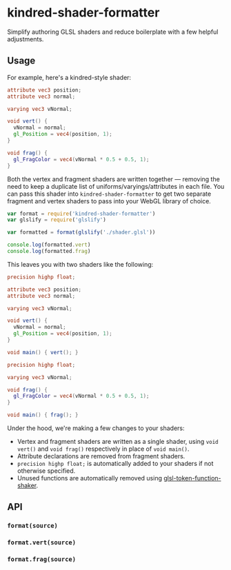 # kindred-shader-formatter

Simplify authoring GLSL shaders and reduce boilerplate with a few helpful adjustments.

## Usage

For example, here's a kindred-style shader:

``` glsl
attribute vec3 position;
attribute vec3 normal;

varying vec3 vNormal;

void vert() {
  vNormal = normal;
  gl_Position = vec4(position, 1);
}

void frag() {
  gl_FragColor = vec4(vNormal * 0.5 + 0.5, 1);
}
```

Both the vertex and fragment shaders are written together — removing the need to keep a duplicate list of uniforms/varyings/attributes in each file. You can pass this shader into `kindred-shader-formatter` to get two separate fragment and vertex shaders to pass into your WebGL library of choice.

``` javascript
var format = require('kindred-shader-formatter')
var glslify = require('glslify')

var formatted = format(glslify('./shader.glsl'))

console.log(formatted.vert)
console.log(formatted.frag)
```

This leaves you with two shaders like the following:

``` glsl
precision highp float;

attribute vec3 position;
attribute vec3 normal;

varying vec3 vNormal;

void vert() {
  vNormal = normal;
  gl_Position = vec4(position, 1);
}

void main() { vert(); }
```
``` glsl
precision highp float;

varying vec3 vNormal;

void frag() {
  gl_FragColor = vec4(vNormal * 0.5 + 0.5, 1);
}

void main() { frag(); }
```

Under the hood, we're making a few changes to your shaders:

* Vertex and fragment shaders are written as a single shader, using `void vert()` and `void frag()` respectively in place of `void main()`.
* Attribute declarations are removed from fragment shaders.
* `precision highp float;` is automatically added to your shaders if not otherwise specified.
* Unused functions are automatically removed using [glsl-token-function-shaker](https://github.com/stackgl/glsl-token-function-shaker).

## API

### `format(source)`

### `format.vert(source)`

### `format.frag(source)`
